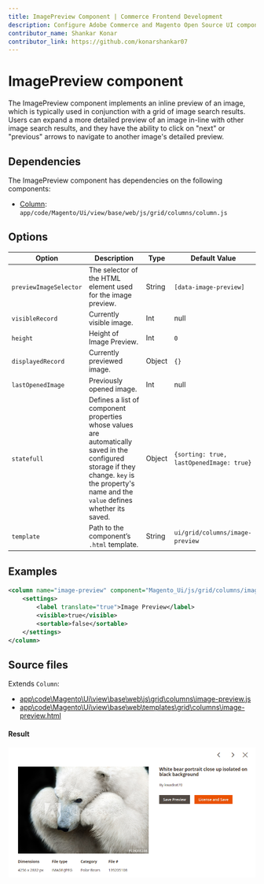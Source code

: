 ```yaml
---
title: ImagePreview Component | Commerce Frontend Development
description: Configure Adobe Commerce and Magento Open Source UI components and integrate them with other components.
contributor_name: Shankar Konar
contributor_link: https://github.com/konarshankar07
---
```


# ImagePreview component

The ImagePreview component implements an inline preview of an image, which is typically used in conjunction with a grid of image search results. Users can expand a more detailed preview of an image in-line with other image search results, and they have the ability to click on "next" or "previous" arrows to navigate to another image's detailed preview.

## Dependencies

The ImagePreview component has dependencies on the following components:

*  [Column](column.md): `app/code/Magento/Ui/view/base/web/js/grid/columns/column.js`

## Options

|      Option                |   Description                                                                                                                                                                                                      |      Type      |  Default Value                           |
|----------------------------|--------------------------------------------------------------------------------------------------------------------------------------------------------------------------------------------------------------------|----------------| -----------------------------------------|
| `previewImageSelector`     | The selector of the HTML element used for the image preview.                                                                                                                                                       |  String        | `[data-image-preview]`                   |
| `visibleRecord`            | Currently visible image.                                                                                                                                                                                           |  Int           | null                                     |
| `height`                   | Height of Image Preview.                                                                                                                                                                                           |  Int           | `0`                                      |
| `displayedRecord`          | Currently previewed image.                                                                                                                                                                                         |  Object        | `{}`                                     |
| `lastOpenedImage`          | Previously opened image.                                                                                                                                                                                           |  Int           | null                                     |
| `statefull`                | Defines a list of component properties whose values are automatically saved in the configured storage if they change. `key` is the property's name and the `value` defines whether its saved.                      |  Object        | `{sorting: true, lastOpenedImage: true}` |
| `template`                 | Path to the component’s `.html` template.                                                                                                                                                                          |  String        | `ui/grid/columns/image-preview`          |

## Examples

```xml
<column name="image-preview" component="Magento_Ui/js/grid/columns/image-preview">
    <settings>
        <label translate="true">Image Preview</label>
        <visible>true</visible>
        <sortable>false</sortable>
    </settings>
</column>
```

## Source files

Extends `Column`:

*  [app\code\Magento\Ui\view\base\web\js\grid\columns\image-preview.js](https://github.com/magento/magento2/blob/2.4/app/code/Magento/Ui/view/base/web/js/grid/columns/image-preview.js)
*  [app\code\Magento\Ui\view\base\web\templates\grid\columns\image-preview.html](https://github.com/magento/magento2/blob/2.4/app/code/Magento/Ui/view/base/web/templates/grid/columns/image-preview.html)

#### Result

![ImagePreview Component](../../_images/ui-components/image-preview-result.png)

